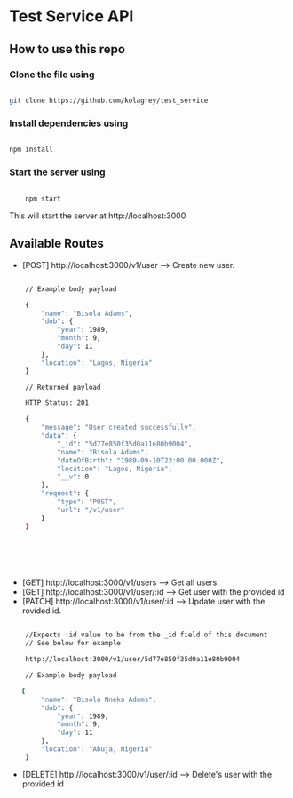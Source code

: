 # Test Service API

## How to use this repo

### Clone the file using

```sh

git clone https://github.com/kolagrey/test_service

```

### Install dependencies using

```sh

npm install 

```

### Start the server using 

```sh
    
    npm start

```

This will start the server at http://localhost:3000

## Available Routes

- [POST] http://localhost:3000/v1/user --> Create new user.
```sh

    // Example body payload

    { 
        "name": "Bisola Adams", 
        "dob": {
            "year": 1989, 
            "month": 9, 
            "day": 11
        }, 
        "location": "Lagos, Nigeria"
    }

    // Returned payload

    HTTP Status: 201

    {
        "message": "User created successfully",
        "data": {
            "_id": "5d77e850f35d0a11e80b9004",
            "name": "Bisola Adams",
            "dateOfBirth": "1989-09-10T23:00:00.000Z",
            "location": "Lagos, Nigeria",
            "__v": 0
        },
        "request": {
            "type": "POST",
            "url": "/v1/user"
        }
    }




    
```
- [GET] http://localhost:3000/v1/users --> Get all users
- [GET] http://localhost:3000/v1/user/:id --> Get user with the provided id
- [PATCH] http://localhost:3000/v1/user/:id --> Update user with the rovided id. 
```sh

    //Expects :id value to be from the _id field of this document
    // See below for example

    http://localhost:3000/v1/user/5d77e850f35d0a11e80b9004

    // Example body payload

   { 
        "name": "Bisola Nneka Adams", 
        "dob": {
            "year": 1989, 
            "month": 9, 
            "day": 11
        }, 
        "location": "Abuja, Nigeria"
    }

```
- [DELETE] http://localhost:3000/v1/user/:id --> Delete's user with the provided id